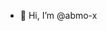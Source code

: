 - 👋 Hi, I’m @abmo-x

<!---
abmo-x/abmo-x is a ✨ special ✨ repository because its `README.md` (this file) appears on your GitHub profile.
You can click the Preview link to take a look at your changes.
--->
